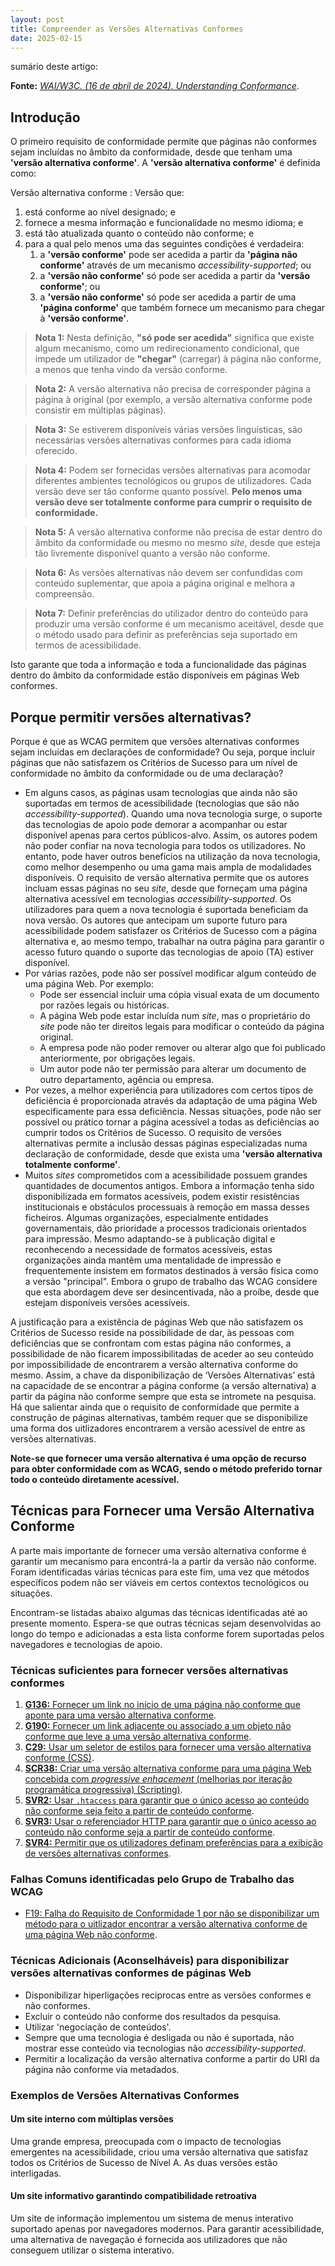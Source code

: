 ```yaml
---
layout: post
title: Compreender as Versões Alternativas Conformes
date: 2025-02-15
---
```


sumário deste artigo:

<nav aria-roledescription="menu" id="toc"></nav>

**Fonte:** _[WAI/W3C. (16 de abril de 2024). Understanding Conformance](https://www.w3.org/WAI/WCAG21/Understanding/conformance#conformance-requirements)_.

## Introdução

O primeiro requisito de conformidade permite que páginas não conformes sejam incluídas no âmbito da conformidade, desde que tenham uma **'versão alternativa conforme'**. A **'versão alternativa conforme'** é definida como:

Versão alternativa conforme
: Versão que:
1. está conforme ao nível designado; e
2. fornece a mesma informação e funcionalidade no mesmo idioma; e
3. está tão atualizada quanto o conteúdo não conforme; e
4. para a qual pelo menos uma das seguintes condições é verdadeira:
    1. a **'versão conforme'** pode ser acedida a partir da **'página não conforme'** através de um mecanismo _accessibility-supported_; ou
    2. a **'versão não conforme'** só pode ser acedida a partir da **'versão conforme'**; ou
    3. a **'versão não conforme'** só pode ser acedida a partir de uma **'página conforme'** que também fornece um mecanismo para chegar à **'versão conforme'**.

> **Nota 1:** Nesta definição, **"só pode ser acedida"** significa que existe algum mecanismo, como um redirecionamento condicional, que impede um utilizador de **"chegar"** (carregar) à página não conforme, a menos que tenha vindo da versão conforme.

> **Nota 2:** A versão alternativa não precisa de corresponder página a página à original (por exemplo, a versão alternativa conforme pode consistir em múltiplas páginas).

> **Nota 3:** Se estiverem disponíveis várias versões linguísticas, são necessárias versões alternativas conformes para cada idioma oferecido.

> **Nota 4:** Podem ser fornecidas versões alternativas para acomodar diferentes ambientes tecnológicos ou grupos de utilizadores. Cada versão deve ser tão conforme quanto possível. **Pelo menos uma versão deve ser totalmente conforme para cumprir o requisito de conformidade.**

> **Nota 5:** A versão alternativa conforme não precisa de estar dentro do âmbito da conformidade ou mesmo no mesmo _site_, desde que esteja tão livremente disponível quanto a versão não conforme.

> **Nota 6:** As versões alternativas não devem ser confundidas com conteúdo suplementar, que apoia a página original e melhora a compreensão.

> **Nota 7:** Definir preferências do utilizador dentro do conteúdo para produzir uma versão conforme é um mecanismo aceitável, desde que o método usado para definir as preferências seja suportado em termos de acessibilidade.

Isto garante que toda a informação e toda a funcionalidade das páginas dentro do âmbito da conformidade estão disponíveis em páginas Web conformes.

## Porque permitir versões alternativas?

Porque é que as WCAG permitem que versões alternativas conformes sejam incluídas em declarações de conformidade? Ou seja, porque incluir páginas que não satisfazem os Critérios de Sucesso para um nível de conformidade no âmbito da conformidade ou de uma declaração?

- Em alguns casos, as páginas usam tecnologias que ainda não são suportadas em termos de acessibilidade (tecnologias que são não _accessibility-supported_). Quando uma nova tecnologia surge, o suporte das tecnologias de apoio pode demorar a acompanhar ou estar disponível apenas para certos públicos-alvo. Assim, os autores podem não poder confiar na nova tecnologia para todos os utilizadores. No entanto, pode haver outros benefícios na utilização da nova tecnologia, como melhor desempenho ou uma gama mais ampla de modalidades disponíveis. O requisito de versão alternativa permite que os autores incluam essas páginas no seu _site_, desde que forneçam uma página alternativa acessível em tecnologias _accessibility-supported_. Os utilizadores para quem a nova tecnologia é suportada beneficiam da nova versão. Os autores que antecipam um suporte futuro para acessibilidade podem satisfazer os Critérios de Sucesso com a página alternativa e, ao mesmo tempo, trabalhar na outra página para garantir o acesso futuro quando o suporte das tecnologias de apoio (TA) estiver disponível.
- Por várias razões, pode não ser possível modificar algum conteúdo de uma página Web. Por exemplo:
	- Pode ser essencial incluir uma cópia visual exata de um documento por razões legais ou históricas.
	- A página Web pode estar incluída num _site_, mas o proprietário do _site_ pode não ter direitos legais para modificar o conteúdo da página original.
	- A empresa pode não poder remover ou alterar algo que foi publicado anteriormente, por obrigações legais.
	- Um autor pode não ter permissão para alterar um documento de outro departamento, agência ou empresa.
- Por vezes, a melhor experiência para utilizadores com certos tipos de deficiência é proporcionada através da adaptação de uma página Web especificamente para essa deficiência. Nessas situações, pode não ser possível ou prático tornar a página acessível a todas as deficiências ao cumprir todos os Critérios de Sucesso. O requisito de versões alternativas permite a inclusão dessas páginas especializadas numa declaração de conformidade, desde que exista uma **'versão alternativa totalmente conforme'**.
- Muitos _sites_ comprometidos com a acessibilidade possuem grandes quantidades de documentos antigos. Embora a informação tenha sido disponibilizada em formatos acessíveis, podem existir resistências institucionais e obstáculos processuais à remoção em massa desses ficheiros. Algumas organizações, especialmente entidades governamentais, dão prioridade a processos tradicionais orientados para impressão. Mesmo adaptando-se à publicação digital e reconhecendo a necessidade de formatos acessíveis, estas organizações ainda mantêm uma mentalidade de impressão e frequentemente insistem em formatos destinados à versão física como a versão "principal". Embora o grupo de trabalho das WCAG considere que esta abordagem deve ser desincentivada, não a proíbe, desde que estejam disponíveis versões acessíveis.

A justificação para a existência de páginas Web que não satisfazem os Critérios de Sucesso reside na possibilidade de dar, às pessoas com deficiências que se confrontam com estas página não conformes, a possibilidade de não ficarem impossibilitadas de aceder ao seu conteúdo por impossibilidade de encontrarem a versão alternativa conforme do mesmo. Assim, a chave da disponibilização de ‘Versões Alternativas’ está na capacidade de se encontrar a página conforme (a versão alternativa) a partir da página não conforme sempre que esta se intromete na pesquisa. Há que salientar ainda que o requisito de conformidade que permite a construção de páginas alternativas, também requer que se disponibilize uma forma dos uitlizadores encontrarem a versão acessível de entre as versões alternativas.

**Note-se que fornecer uma versão alternativa é uma opção de recurso para obter conformidade com as WCAG, sendo o método preferido tornar todo o conteúdo diretamente acessível.**

## Técnicas para Fornecer uma Versão Alternativa Conforme

A parte mais importante de fornecer uma versão alternativa conforme é garantir um mecanismo para encontrá-la a partir da versão não conforme. Foram identificadas várias técnicas para este fim, uma vez que métodos específicos podem não ser viáveis em certos contextos tecnológicos ou situações.

Encontram-se listadas abaixo algumas das técnicas identificadas até ao presente momento. Espera-se que outras técnicas sejam desenvolvidas ao longo do tempo e adicionadas a esta lista conforme forem suportadas pelos navegadores e tecnologias de
apoio.

### Técnicas suficientes para fornecer versões alternativas conformes

1. [**G136:** Fornecer um link no início de uma página não conforme que aponte para uma versão alternativa conforme](https://www.w3.org/TR/2016/NOTE-WCAG20-TECHS-20161007/G136).
2. [**G190:** Fornecer um link adjacente ou associado a um objeto não conforme que leve a uma versão alternativa conforme](https://www.w3.org/TR/2016/NOTE-WCAG20-TECHS-20161007/G190).
3. [**C29:** Usar um seletor de estilos para fornecer uma versão alternativa conforme (CSS)](https://www.w3.org/TR/2016/NOTE-WCAG20-TECHS-20161007/C29).
4. [**SCR38:** Criar uma versão alternativa conforme para uma página Web concebida com _progressive enhacement_ (melhorias por iteração programática progressiva) (Scripting)](https://www.w3.org/TR/2016/NOTE-WCAG20-TECHS-20161007/SCR38).
5. [**SVR2:** Usar `.htaccess` para garantir que o único acesso ao conteúdo não conforme seja feito a partir de conteúdo conforme](https://www.w3.org/TR/2016/NOTE-WCAG20-TECHS-20161007/SVR2).
6. [**SVR3:** Usar o referenciador HTTP para garantir que o único acesso ao conteúdo não conforme seja a partir de conteúdo conforme](https://www.w3.org/TR/2016/NOTE-WCAG20-TECHS-20161007/SVR3).
7. [**SVR4:** Permitir que os utilizadores definam preferências para a exibição de versões alternativas conformes](https://www.w3.org/TR/2016/NOTE-WCAG20-TECHS-20161007/SVR4).

### Falhas Comuns identificadas pelo Grupo de Trabalho das WCAG

- [F19: Falha do Requisito de Conformidade 1 por não se disponibilizar um método para o uitlizador encontrar a versão alternativa conforme de uma página Web não conforme](https://www.w3.org/TR/2016/NOTE-WCAG20-TECHS-20161007/F19).

### Técnicas Adicionais (Aconselháveis) para disponibilizar versões alternativas conformes de páginas Web

- Disponibilizar hiperligações reciprocas entre as versões conformes e não conformes.
- Excluir o conteúdo não conforme dos resultados da pesquisa.
- Utilizar 'negociação de conteúdos'.
- Sempre que uma tecnologia é desligada ou não é suportada, não mostrar esse conteúdo via tecnologias não _accessibility-supported_.
- Permitir a localização da versão alternativa conforme a partir do URI da página não conforme via metadados.

### Exemplos de Versões Alternativas Conformes

#### Um site interno com múltiplas versões

Uma grande empresa, preocupada com o impacto de tecnologias emergentes na acessibilidade, criou uma versão alternativa que satisfaz todos os Critérios de Sucesso de Nível A. As duas versões estão interligadas.

#### Um site informativo garantindo compatibilidade retroativa

Um site de informação implementou um sistema de menus interativo
suportado apenas por navegadores modernos. Para garantir acessibilidade, uma alternativa de navegação é fornecida aos utilizadores que não conseguem utilizar o sistema interativo.
